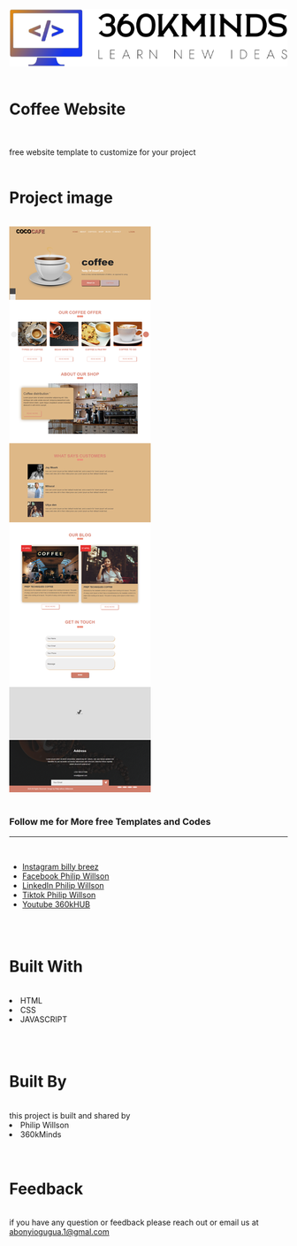 

<img src="./logo.png">
<br><br>
<h1>Coffee Website</h1><br><br>
free website template to customize for your project
<br><br>
<h1>Project image</h1><br>
<img src="./home.png"><br><br>
<h3>Follow me for More free Templates and Codes</h3><hr><br>
<ul>
<li><a href="https://www.instagram.com/billy_breez?r=nametag">Instagram billy breez</a></li>
<li><a href="https://www.facebook.com/ogugua.abonyi?mibextid=ZbWKwL">Facebook Philip Willson</a></li>
<li><a href="https://www.linkedin.com/public-profile/settings?trk=d_flagship3_profile_self_view_public_profile">LinkedIn Philip Willson</a></li>
<li><a href="https://www.tiktok.com/@philipwillson24?_t=8diBp0u8rFF&_r=1">Tiktok Philip Willson</a></li>
<li><a href="https://www.youtube.com/@360kHUB">Youtube 360kHUB</a></li>
</ul>
<br><br>
<h1>Built With</h1><br>
<li>HTML</li>
<li>CSS</li>
<li>JAVASCRIPT</li>

<br><br>
<h1>Built By</h1><br>
this project is built and shared by <br>
<li>Philip Willson</li>
<li>360kMinds</li>
<br><br>
<h1>Feedback</h1><br>
if you have any question or feedback please reach out or email us at <a href='abonyiogugua.1@gmail.com'>abonyiogugua.1@gmal.com</a>